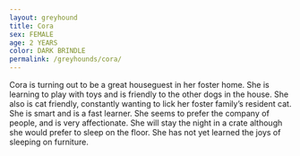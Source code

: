 ```yaml
---
layout: greyhound
title: Cora
sex: FEMALE
age: 2 YEARS
color: DARK BRINDLE
permalink: /greyhounds/cora/
---
```


Cora is turning out to be a great houseguest in her foster home. She is learning to play with toys and is friendly to
the other dogs in the house. She also is cat friendly, constantly wanting to lick her foster family’s resident cat. She
is smart and is a fast learner. She seems to prefer the company of people, and is very affectionate. She will stay the
night in a crate although she would prefer to sleep on the floor. She has not yet learned the joys of sleeping on
furniture.
